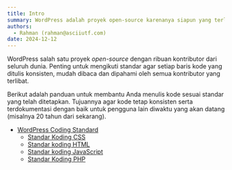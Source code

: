 ```yaml
---
title: Intro
summary: WordPress adalah proyek open-source karenanya siapun yang terlibat harus menerapkan penulisan kode sesuai standar yang telah ditetapkan.
authors:
  - Rahman (rahman@asciiutf.com)
date: 2024-12-12
---
```


WordPress salah satu proyek _open-source_ dengan ribuan kontributor dari seluruh dunia. Penting untuk mengikuti standar agar setiap baris kode yang ditulis konsisten, mudah dibaca dan dipahami oleh semua kontributor yang terlibat.

Berikut adalah panduan untuk membantu Anda menulis kode sesuai standar yang telah ditetapkan. Tujuannya agar kode tetap konsisten serta terdokumentasi dengan baik untuk pengguna lain diwaktu yang akan datang (misalnya 20 tahun dari sekarang).

- [WordPress Coding Standard](1.2-wordpress-coding-standard.md)
    - [Standar Koding CSS](1.2.1-css-coding-standard.md)
    - [Standar koding HTML](1.2.2-html-coding-standard.md)
    - [Standar koding JavaScript](1.2.3-javascript-coding-standard.md)
    - [Standar Koding PHP](1.2.4-php-coding-standard.md)